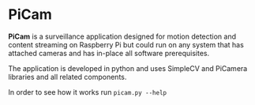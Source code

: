 # PiCam

**PiCam** is a surveillance application designed for motion detection and 
content streaming on Raspberry Pi but could run on any system that has attached
cameras and has in-place all software prerequisites.
 
The application is developed in python and uses SimpleCV and PiCamera libraries
and all related components.

In order to see how it works run `picam.py --help`